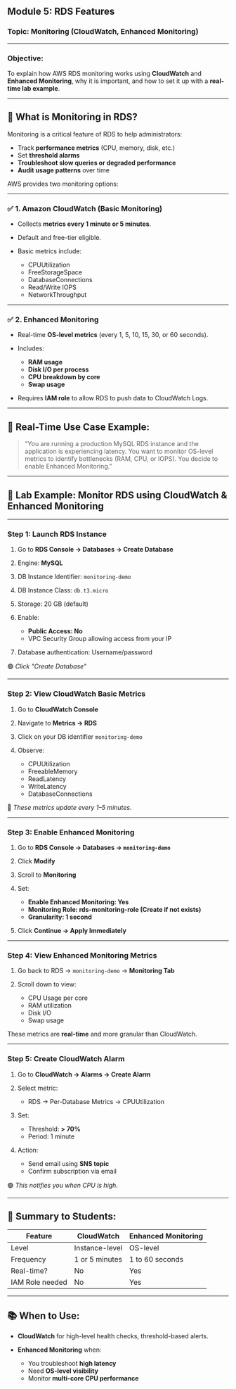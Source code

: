 ## **Module 5: RDS Features**

### **Topic: Monitoring (CloudWatch, Enhanced Monitoring)**

---

### **Objective:**

To explain how AWS RDS monitoring works using **CloudWatch** and **Enhanced Monitoring**, why it is important, and how to set it up with a **real-time lab example**.

---

## **🧠 What is Monitoring in RDS?**

Monitoring is a critical feature of RDS to help administrators:

* Track **performance metrics** (CPU, memory, disk, etc.)
* Set **threshold alarms**
* **Troubleshoot slow queries or degraded performance**
* **Audit usage patterns** over time

AWS provides two monitoring options:

---

### ✅ **1. Amazon CloudWatch (Basic Monitoring)**

* Collects **metrics every 1 minute or 5 minutes**.
* Default and free-tier eligible.
* Basic metrics include:

  * CPUUtilization
  * FreeStorageSpace
  * DatabaseConnections
  * Read/Write IOPS
  * NetworkThroughput

---

### ✅ **2. Enhanced Monitoring**

* Real-time **OS-level metrics** (every 1, 5, 10, 15, 30, or 60 seconds).
* Includes:

  * **RAM usage**
  * **Disk I/O per process**
  * **CPU breakdown by core**
  * **Swap usage**
* Requires **IAM role** to allow RDS to push data to CloudWatch Logs.

---

## **📌 Real-Time Use Case Example:**

> "You are running a production MySQL RDS instance and the application is experiencing latency. You want to monitor OS-level metrics to identify bottlenecks (RAM, CPU, or IOPS). You decide to enable Enhanced Monitoring."

---

## 🔬 **Lab Example: Monitor RDS using CloudWatch & Enhanced Monitoring**

---

### **Step 1: Launch RDS Instance**

1. Go to **RDS Console → Databases → Create Database**
2. Engine: **MySQL**
3. DB Instance Identifier: `monitoring-demo`
4. DB Instance Class: `db.t3.micro`
5. Storage: 20 GB (default)
6. Enable:

   * **Public Access: No**
   * VPC Security Group allowing access from your IP
7. Database authentication: Username/password

🟢 *Click "Create Database"*

---

### **Step 2: View CloudWatch Basic Metrics**

1. Go to **CloudWatch Console**
2. Navigate to **Metrics → RDS**
3. Click on your DB identifier `monitoring-demo`
4. Observe:

   * CPUUtilization
   * FreeableMemory
   * ReadLatency
   * WriteLatency
   * DatabaseConnections

📝 *These metrics update every 1–5 minutes.*

---

### **Step 3: Enable Enhanced Monitoring**

1. Go to **RDS Console → Databases → `monitoring-demo`**
2. Click **Modify**
3. Scroll to **Monitoring**
4. Set:

   * **Enable Enhanced Monitoring: Yes**
   * **Monitoring Role: rds-monitoring-role (Create if not exists)**
   * **Granularity: 1 second**
5. Click **Continue → Apply Immediately**

---

### **Step 4: View Enhanced Monitoring Metrics**

1. Go back to RDS → `monitoring-demo` → **Monitoring Tab**
2. Scroll down to view:

   * CPU Usage per core
   * RAM utilization
   * Disk I/O
   * Swap usage

These metrics are **real-time** and more granular than CloudWatch.

---

### **Step 5: Create CloudWatch Alarm**

1. Go to **CloudWatch → Alarms → Create Alarm**
2. Select metric:

   * RDS → Per-Database Metrics → CPUUtilization
3. Set:

   * Threshold: **> 70%**
   * Period: 1 minute
4. Action:

   * Send email using **SNS topic**
   * Confirm subscription via email

🟢 *This notifies you when CPU is high.*

---

## 🧾 Summary to Students:

| Feature         | CloudWatch     | Enhanced Monitoring |
| --------------- | -------------- | ------------------- |
| Level           | Instance-level | OS-level            |
| Frequency       | 1 or 5 minutes | 1 to 60 seconds     |
| Real-time?      | No             | Yes                 |
| IAM Role needed | No             | Yes                 |

---

## 📚 When to Use:

* **CloudWatch** for high-level health checks, threshold-based alerts.
* **Enhanced Monitoring** when:

  * You troubleshoot **high latency**
  * Need **OS-level visibility**
  * Monitor **multi-core CPU performance**
